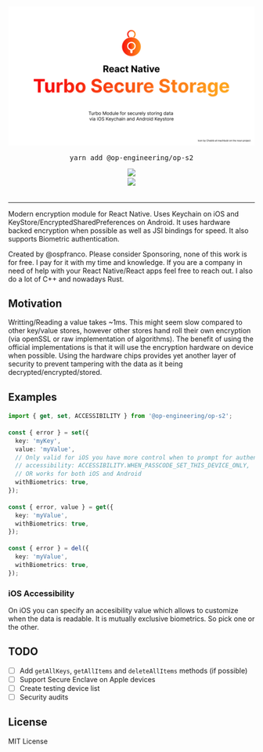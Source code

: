 ![Header](header.png)

<pre align="center">yarn add @op-engineering/op-s2</pre>

<div align="center">
  <a align="center" href="https://github.com/ospfranco?tab=followers">
    <img src="https://img.shields.io/github/followers/ospfranco?label=Follow%20%40ospfranco&style=social" />
  </a>
  <br />
  <a align="center" href="https://twitter.com/ospfranco">
    <img src="https://img.shields.io/twitter/follow/ospfranco?label=Follow%20%40ospfranco&style=social" />
  </a>
</div>
<br />

---

Modern encryption module for React Native. Uses Keychain on iOS and KeyStore/EncryptedSharedPreferences on Android. It uses hardware backed encryption when possible as well as JSI bindings for speed. It also supports Biometric authentication.

Created by @ospfranco. Please consider Sponsoring, none of this work is for free. I pay for it with my time and knowledge. If you are a company in need of help with your React Native/React apps feel free to reach out. I also do a lot of C++ and nowadays Rust.

## Motivation

Writting/Reading a value takes ~1ms. This might seem slow compared to other key/value stores, however other stores hand roll their own encryption (via openSSL or raw implementation of algorithms). The benefit of using the official implementations is that it will use the encryption hardware on device when possible. Using the hardware chips provides yet another layer of security to prevent tampering with the data as it being decrypted/encrypted/stored.

## Examples

```ts
import { get, set, ACCESSIBILITY } from '@op-engineering/op-s2';

const { error } = set({
  key: 'myKey',
  value: 'myValue',
  // Only valid for iOS you have more control when to prompt for authentication
  // accessibility: ACCESSIBILITY.WHEN_PASSCODE_SET_THIS_DEVICE_ONLY,
  // OR works for both iOS and Android
  withBiometrics: true,
});

const { error, value } = get({
  key: 'myValue',
  withBiometrics: true,
});

const { error } = del({
  key: 'myValue',
  withBiometrics: true,
});
```

### iOS Accessibility

On iOS you can specify an accesibility value which allows to customize when the data is readable. It is mutually exclusive biometrics. So pick one or the other.

## TODO

- [ ] Add `getAllKeys`, `getAllItems` and `deleteAllItems` methods (if possible)
- [ ] Support Secure Enclave on Apple devices
- [ ] Create testing device list
- [ ] Security audits

## License

MIT License
